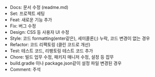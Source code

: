 - Docs: 문서 수정 (readme.md)
- Set: 프로젝트 세팅
- Feat: 새로운 기능 추가
- Fix: 버그 수정
- Design: CSS 등 사용자 UI 수정
- Style: 코드 formatting(enter같은), 세미콜론(;) 누락, 코드 변경이 없는 경우
- Refactor: 코드 리팩토링 (클린 코드로 개선)
- Test: 테스트 코드, 리팽토링 테스트 코드 추가
- Chore: 빌드 업무 수정, 패키지 매니저 수정, 설정 등 잡무
- build.gradle 이나 package.json같이 설정 파일 변경된 경우
- Comment: 주석